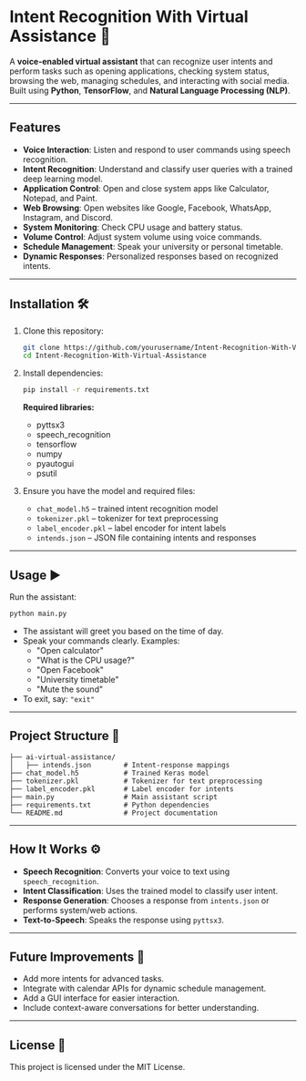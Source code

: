 # Intent Recognition With Virtual Assistance 🤖

A **voice-enabled virtual assistant** that can recognize user intents and perform tasks such as opening applications, checking system status, browsing the web, managing schedules, and interacting with social media. Built using **Python**, **TensorFlow**, and **Natural Language Processing (NLP)**.

---

## Features

- **Voice Interaction**: Listen and respond to user commands using speech recognition.
- **Intent Recognition**: Understand and classify user queries with a trained deep learning model.
- **Application Control**: Open and close system apps like Calculator, Notepad, and Paint.
- **Web Browsing**: Open websites like Google, Facebook, WhatsApp, Instagram, and Discord.
- **System Monitoring**: Check CPU usage and battery status.
- **Volume Control**: Adjust system volume using voice commands.
- **Schedule Management**: Speak your university or personal timetable.
- **Dynamic Responses**: Personalized responses based on recognized intents.

---

## Installation 🛠️

1. Clone this repository:
   ```bash
   git clone https://github.com/yourusername/Intent-Recognition-With-Virtual-Assistance.git
   cd Intent-Recognition-With-Virtual-Assistance
   ```

2. Install dependencies:
   ```bash
   pip install -r requirements.txt
   ```

   **Required libraries:**
   - pyttsx3
   - speech_recognition
   - tensorflow
   - numpy
   - pyautogui
   - psutil

3. Ensure you have the model and required files:
   - `chat_model.h5` – trained intent recognition model  
   - `tokenizer.pkl` – tokenizer for text preprocessing  
   - `label_encoder.pkl` – label encoder for intent labels  
   - `intends.json` – JSON file containing intents and responses  

---

## Usage ▶️

Run the assistant:

```bash
python main.py
```

- The assistant will greet you based on the time of day.  
- Speak your commands clearly. Examples:
  - "Open calculator"
  - "What is the CPU usage?"
  - "Open Facebook"
  - "University timetable"
  - "Mute the sound"
- To exit, say: `"exit"`

---

## Project Structure 📂

```
├── ai-virtual-assistance/
│   ├── intends.json        # Intent-response mappings
├── chat_model.h5           # Trained Keras model
├── tokenizer.pkl           # Tokenizer for text preprocessing
├── label_encoder.pkl       # Label encoder for intents
├── main.py                 # Main assistant script
├── requirements.txt        # Python dependencies
└── README.md               # Project documentation
```

---

## How It Works ⚙️

- **Speech Recognition**: Converts your voice to text using `speech_recognition`.  
- **Intent Classification**: Uses the trained model to classify user intent.  
- **Response Generation**: Chooses a response from `intents.json` or performs system/web actions.  
- **Text-to-Speech**: Speaks the response using `pyttsx3`.  

---

## Future Improvements 🚀

- Add more intents for advanced tasks.  
- Integrate with calendar APIs for dynamic schedule management.  
- Add a GUI interface for easier interaction.  
- Include context-aware conversations for better understanding.  

---

## License 📄

This project is licensed under the MIT License.  
